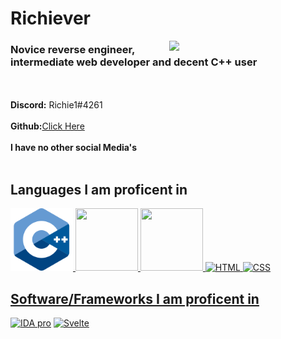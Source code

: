 # Richiever
 <img src="https://cdn.discordapp.com/attachments/989031370376507402/1026476030212452382/NicePng_demon-eye-png_7618462.png" align="right" width="250"/>
<h3>Novice reverse engineer, intermediate web developer and decent C++ user </h3>

<br>
<br>
<strong>Discord:</strong> Richie1#4261
<br>
<br>
<strong>Github:</strong><a href="https://github.com/richiever/richiever">Click Here</a>
<br>
<br>
<strong>I have no other social Media's</strong>
<br>
<br>


<h2>Languages I am proficent in</h2>
<a href="https://www.w3schools.com/cpp/" target="_blank"> <img src="https://raw.githubusercontent.com/devicons/devicon/master/icons/cplusplus/cplusplus-original.svg" alt="cplusplus" width="100" height="100"/> </a> <a href="https://www.w3schools.com/cpp/" target="_blank">
  <a href="https://www.w3schools.com/python/" target="_blank"> <img src="https://cdn.jsdelivr.net/gh/devicons/devicon/icons/python/python-original.svg" width="100" height="100"/>
 </a> <a href="https://www.w3schools.com/python/" target="_blank">
   <a href="https://www.w3schools.com/js/" target="_blank"> <img src="https://cdn.jsdelivr.net/gh/devicons/devicon/icons/javascript/javascript-original.svg" width="100" height="100"/> </a> 
   <a href="https://www.w3schools.com/html/" target="_blank"> <img src="https://cdn.jsdelivr.net/gh/devicons/devicon/icons/html5/html5-original.svg" alt="HTML" width="100" height="100"/> </a> <a href="https://www.w3schools.com/html/" target="_blank">
 <a href="https://www.w3schools.com/css/" target="_blank"> <img src="https://cdn.jsdelivr.net/gh/devicons/devicon/icons/css3/css3-original.svg" alt="CSS" width="100" height="100"/> </a> <a href="https://www.w3schools.com/css/" target="_blank">

 <h2>Software/Frameworks I am proficent in</h2>
 <a href="https://hex-rays.com/" target="_blank"><img  src="https://hex-rays.com/wp-content/themes/hx2021/dist/img/how-it-works.png" width="140" height="120" alt="IDA pro"/></a>
  <a href="https://svelte.dev/" target="_blank"> <img src="https://upload.wikimedia.org/wikipedia/commons/thumb/1/1b/Svelte_Logo.svg/1200px-Svelte_Logo.svg.png" alt="Svelte" width="90" height="100"/> </a> <a href="https://svelte.dev/" target="_blank">

 
